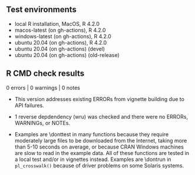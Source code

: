 ## Test environments
* local R installation, MacOS, R 4.2.0
* macos-latest (on gh-actions), R 4.2.0
* windows-latest (on gh-actions), R 4.2.0
* ubuntu 20.04 (on gh-actions), R 4.2.0
* ubuntu 20.04 (on gh-actions) (devel)
* ubuntu 20.04 (on gh-actions) (old-release)

## R CMD check results

0 errors | 0 warnings | 0 notes

* This version addresses existing ERRORs from vignette building due to API failures.

* 1 reverse depdendency (wru) was checked and there were no ERRORs, WARNINGs, or NOTEs.

* Examples are \donttest in many functions because they require
moderately large files to be downloaded from the Internet, taking more than 5-10
seconds on average, or because CRAN Windows machines are slow to read in the
example data. All of these functions are tested in a local test and/or in
vignettes instead. Examples are \dontrun in `pl_crosswalk()` because of driver
problems on some Solaris systems.

